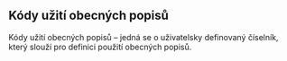 ﻿## Kódy užití obecných popisů
Kódy užití obecných popisů – jedná se o uživatelsky definovaný číselník, který slouží pro definici použití obecných popisů. 